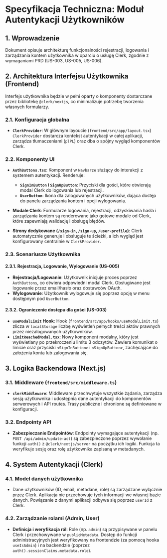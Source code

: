 # Specyfikacja Techniczna: Moduł Autentykacji Użytkowników

## 1. Wprowadzenie

Dokument opisuje architekturę funkcjonalności rejestracji, logowania i
zarządzania kontem użytkownika w oparciu o usługę Clerk, zgodnie z wymaganiami
PRD (US-003, US-005, US-006).

## 2. Architektura Interfejsu Użytkownika (Frontend)

Interfejs użytkownika będzie w pełni oparty o komponenty dostarczane przez
bibliotekę `@clerk/nextjs`, co minimalizuje potrzebę tworzenia własnych
formularzy.

### 2.1. Konfiguracja globalna

- **`ClerkProvider`**: W głównym layoucie (`frontend/src/app/layout.tsx`)
  `ClerkProvider` dostarcza kontekst autentykacji w całej aplikacji, zarządza
  tłumaczeniami (`plPL`) oraz dba o spójny wygląd komponentów Clerk.

### 2.2. Komponenty UI

- **`AuthButtons.tsx`**: Komponent w `Navbarze` służący do interakcji z systemem
  autentykacji. Renderuje:

  - **`SignInButton` i `SignUpButton`**: Przyciski dla gości, które otwierają
    modal Clerk do logowania lub rejestracji.
  - **`UserButton`**: Ikona dla zalogowanych użytkowników, dająca dostęp do
    panelu zarządzania kontem i opcji wylogowania.

- **Modale Clerk**: Formularze logowania, rejestracji, odzyskiwania hasła i
  zarządzania kontem są renderowane jako gotowe modale od Clerk, które
  zapewniają walidację i obsługę błędów.

- **Strony dedykowane (`/sign-in`, `/sign-up`, `/user-profile`)**: Clerk
  automatycznie generuje i obsługuje te ścieżki, a ich wygląd jest konfigurowany
  centralnie w `ClerkProvider`.

### 2.3. Scenariusze Użytkownika

#### 2.3.1. Rejestracja, Logowanie, Wylogowanie (US-005)

- **Rejestracja/Logowanie**: Użytkownik inicjuje proces poprzez `AuthButtons`,
  co otwiera odpowiedni modal Clerk. Obsługiwane jest logowanie przez
  email/hasło oraz dostawców OAuth.
- **Wylogowanie**: Użytkownik wylogowuje się poprzez opcję w menu dostępnym pod
  `UserButton`.

#### 2.3.2. Ograniczenie dostępu dla gości (US-003)

- **`useModalLimit` Hook**: Hook (`frontend/src/app/hooks/useModalLimit.ts`)
  zlicza w `localStorage` liczbę wyświetleń pełnych treści aktów prawnych przez
  niezalogowanych użytkowników.
- **`LimitReachedModal.tsx`**: Nowy komponent modalny, który jest wyświetlany po
  przekroczeniu limitu 3 odczytów. Zawiera komunikat o limicie oraz przyciski
  `<SignInButton>` i `<SignUpButton>`, zachęcające do założenia konta lub
  zalogowania się.

## 3. Logika Backendowa (Next.js)

### 3.1. Middleware (`frontend/src/middleware.ts`)

- **`clerkMiddleware`**: Middleware przechwytuje wszystkie żądania, zarządza
  sesją użytkownika i udostępnia dane autentykacji do komponentów serwerowych i
  API routes. Trasy publiczne i chronione są definiowane w konfiguracji.

### 3.2. Endpointy API

- **Zabezpieczanie Endpointów**: Endpointy wymagające autentykacji (np.
  `POST /api/admin/update-act`) są zabezpieczone poprzez wywołanie funkcji
  `auth()` z `@clerk/nextjs/server` na początku ich logiki. Funkcja ta
  weryfikuje sesję oraz rolę użytkownika zapisaną w metadanych.

## 4. System Autentykacji (Clerk)

### 4.1. Model danych użytkownika

- Dane użytkowników (ID, email, metadane, role) są zarządzane wyłącznie przez
  Clerk. Aplikacja nie przechowuje tych informacji we własnej bazie danych.
  Powiązanie z danymi aplikacji odbywa się poprzez `userId` z Clerk.

### 4.2. Zarządzanie rolami (Admin, User)

- **Definicja i weryfikacja ról**: Role (np. `admin`) są przypisywane w panelu
  Clerk i przechowywane w `publicMetadata`. Dostęp do funkcji administracyjnych
  jest weryfikowany na frontendzie (za pomocą hooka `useIsAdmin`) i na
  backendzie (poprzez `auth().sessionClaims.metadata.role`).
